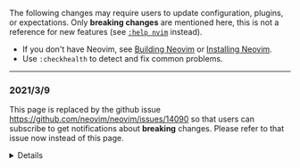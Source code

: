 The following changes may require users to update configuration, plugins, or expectations. Only **breaking changes** are mentioned here, this is not a reference for new features (see [`:help nvim`](http://neovim.io/doc/user/nvim.html) instead). 

- If you don't have Neovim, see [Building Neovim](Building-Neovim) or [Installing Neovim](Installing-Neovim).
- Use `:checkhealth` to detect and fix common problems.

------------

### 2021/3/9

This page is replaced by the github issue https://github.com/neovim/neovim/issues/14090 so that users can subscribe to get notifications about **breaking** changes. Please refer to that issue now instead of this page.

<details>
### 2021/3/9
[#13875](https://github.com/neovim/neovim/pull/13875) was merged which makes it an error to use `vim.fn` to call functions in `vim.api`. For example, before this PR it was possible to call either `vim.fn.nvim_get_current_buf()` or `vim.api.nvim_get_current_buf()` to get the current buffer; now, trying to call `vim.fn.nvim_get_current_buf` results in an error that says to use `vim.api.nvim_get_current_buf` instead. Any plugins that use `vim.fn` to call functions available in `vim.api` will therefore not work until updated to use `vim.api`.


### 2021/3/4
We have closed the github discussions in favour of our new forum https://neovim.discourse.group/. Please use that now. If there is some content from the github discussions you would like salvaged, contact us on gitter and we can restore it temporarily.

### 2021/3/3

Neovim has a change in undofile format compared to older versions ( [#13973](https://github.com/neovim/neovim/pull/13973/) ). New versions of neovim will not read undofiles written by nvim before this PR (there will be an error message about incompatible version). Nvim 0.4 (or a master up to bda12927be84f0e0e05e885f9acb40a7ac2c5524 ) can be used to recover older undofiles, so if you worried about unsaved changes lurking around in undofiles it would make sense to keep such version around somewhere to recover them.

This is a necessary change to keep tree-sitter and plugins dependent on byte-level buffer change events fully working with undo states from a undofile. If there is a clear demand we might implement reading of the old format. Such recovered buffers will not be be fully functional with plugins relying on buffer updates or tree-sitter, however.

### 2021/1/3

`:LspInstall` and `:LspInstallInfo` have been removed in `lspconfig` (in https://github.com/neovim/nvim-lspconfig/pull/498 as a follow up of https://github.com/neovim/nvim-lspconfig/issues/334). Refer to the server documentation to install them manually. Some servers may require `cmd` to be set to point at their previously installed location (elixir, sumneko, omnisharp).

[#13739](https://github.com/neovim/neovim/pull/13739) Logs for both neovim and the language server client have been moved to `$XDG_CACHE_DIR/nvim`.

### 2020/11/23

We changed the way tree-sitter parsers are integrated in nvim.
One major change is that the `parser:parse()` method changed to return a tree to a table of trees.
Please expect the tree update callbacks to change soon.

### 2020/11/15

`nvim_lsp` has been renamed to `lspconfig` to make the goal of https://github.com/neovim/nvim-lspconfig/ clearer, i.e., it conveys only LSP server configurations. You should update your lua `require` calls as shown here https://github.com/neovim/nvim-lspconfig/pull/348.

### 2020/11/12

Large updates to `vim.lsp.diagnostic`. See https://github.com/neovim/neovim/pull/12655

### 2020/11/03
We moved tree-sitter as a dependency rather than vendoring the code. Thus there is now a new build dependency : `libtree-sitter`.
At the time of writing, neovim is built against treesitter `0.17.3`. Linux distributions and homebrew (already done) must update their package accordingly.

### 2020/09/24
We changed the behavior of folded lines so that it behaves more like regular lines (taking into account cursorline, as well as the column highlights such as LineNr) in https://github.com/neovim/neovim/pull/12515 . This departs from vim and may cause some issues so please bear with us as we fix them.

### 2020/09/09

PSA: Some larger changes to tree-sitter highlighting is planned to land on master very soon. Expect breakages for a little while. If you have a master working for your needs and want it to keep working, it might make sense to wait for a few days/weeks. But if you _want_ to help with betatesting, please follow along. :] More updates will be posted here and on gitter.im/neovim/neovim regularly.

### 2020/03/03

[#11716](https://github.com/neovim/neovim/pull/11716) `foldcolumn` changed from a number to a string to allow `auto:X` values. Also the limit was changed from 12 to 9.

### 2019/12/23

[#11234](https://github.com/neovim/neovim/pull/11234) `jobstart()` or `system()` fail with error (instead of silently) if the command is not executable. 

### 2019/12/04
[#11135](https://github.com/neovim/neovim/pull/11135)  sets `nostartofline` as a default. The cursor stays in the same column after `gg` or `G` for instance.

### 2019/07/07

Floating windows no longer implicitly disables the number column. Instead use `style='minimal'` argument to `nvim_open_win()` to disable UI features like number column, End-of-buffer lines etc.

### 2019/06/10

[#10123](https://github.com/neovim/neovim/pull/10123) Nvim core requires [libluv](https://github.com/luvit/luv/). This may require building with `-DUSE_BUNDLED_LUV=ON` if you were previously using `-DUSE_BUNDLED_LUV=OFF`. Previously `luv` was only needed for running tests; now `nvim` statically links `libluv` in order to provide the [vim.loop](https://neovim.io/doc/user/if_lua.html#lua-loop) Lua interface.


### 2019/03/31

[#9819](https://github.com/neovim/neovim/pull/9819) `MenuPopupChanged` renamed to `CompleteChanged`.

### 2019/01/20

[#9526](https://github.com/neovim/neovim/pull/9526): Neovim always uses the system allocator, instead of jemalloc. 

### 2018/11/18

The Python package `neovim` was renamed to [`pynvim`](https://github.com/neovim/pynvim).

"Neovim" can mean a lot of things. It can relate to the editor, or the project, or (prior to this change) the Python module, or the Ruby gem, etc. Especially confusing was the fact that the Python side would refer to it as `neovim` whereas the Neovim side referred to it as `python-client`. Now, both sides call it `pynvim` for the greater good.

For the time being, `neovim` acts as a transitional package for the new `pynvim`. Unfortunately, due to limitations in pip, the `neovim` package cannot be safely upgraded with `pip install --upgrade neovim` on all systems.

#### Steps to update "pynvim" (formerly "neovim") Python package:

    python -m pip uninstall neovim pynvim
    python -m pip install pynvim

- After those steps, it is safe to `pip install neovim` again, if any third-party package has it as a formal dependency. Otherwise it shouldn't be necessary.
- `import neovim` is still supported, both in plugins and third-party software using it as a library. If `import neovim` fails, then the upgrade wasn't successful. Follow the instructions above. 

### 2018/09/22

[#9024](https://github.com/neovim/neovim/pull/9024): The meaning of the `--embed` and `--headless` flags changed to facilitate better startup behaviour with external UIs. UI embedders (any user of `nvim_ui_attach`) must start Nvim **without** `--headless`:

    nvim --embed

Embedders _not_ using the UI protocol must use:

    nvim --embed --headless

In the "`--embed` only" case Nvim waits for `nvim_ui_attach` **before continuing startup** (user config, reading buffers) so that UIs can deterministically handle (display) early messages, dialogs, etc.  The client can do other requests before `nvim_ui_attach` (e.g. `nvim_get_api_info` for feature-detection). During this pre-startup phase the user config is of course not available (similar to `--cmd`).

For most UI embedders this improves startup behavior automatically, by supporting startup messages
and swapfile dialogs. For others it is potentially a breaking change, which can be easily avoided by specifying `--headless` (which is _backwards-compatible_ for that use-case).

UIs that need additional initialization after `init.vim` can use this pattern:

- Before `nvim_ui_attach` send a single `nvim_command` request with the command `"autocmd VimEnter * call rpcrequest(1, 'vimenter')"`.
- In the `vimenter` method handler the UI can then safely execute any requests.
- Nvim will only enter normal mode when the handler returns (because `rpcrequest()` is a blocking call).

### 2018/06/10

Changes from [#7679](https://github.com/neovim/neovim/pull/7679):

- Nvim treats a stdin stream as _text_ by default:
  ```
  echo foo | nvim
  ```
  - To get the old behavior, pass stdin to `-s`:
    ```
    echo foo | nvim -s -
    ```
- **Windows only:** `nvim *.txt` (glob/wildcard expression) is [treated literally](https://github.com/neovim/neovim/pull/7679/commits/1f300e08b8c0c35b2f3d79506ae9817cd8591624). Use the `:next` (`:n`) command instead:
  ```
  nvim +"n *.txt"
  ```

### 2018/02/23
Default fillchars for 'vert' and 'sep' changed from respectively `|` and `-` to `│` and `·` when the `ambiwidth` setting is different from `double`, else old defaults apply. [#8035](https://github.com/neovim/neovim/pull/8035)

### 2017/11/18

VimL (Vimscript) compatibility: `count` is no longer an alias to `v:count`.
This helps avoid mistakes in scripts. [#7407](https://github.com/neovim/neovim/pull/7407)

### 2017/08/21

`:terminal` now starts in normal mode ([#6808](https://github.com/neovim/neovim/pull/6808)), like any other buffer, instead of terminal mode.  This avoids the cursor getting "trapped" when a terminal is started.

### 2017/05/15

The `highlight` option is now read-only ([#6737](https://github.com/neovim/neovim/pull/6737)), so that the built-in highlight groups (and their behaviors) are predictable and can be used as keys for features like `winhighlight`. 

### 2017/04/03

Default 'mouse' setting changed from `mouse=a` to `mouse=` (empty). This will change again in the future after `mouse=a` is improved. To continue using mouse, add this to your init.vim:

    set mouse=a

### 2017/04/02

Support for `$NVIM_TUI_ENABLE_CURSOR_SHAPE` was removed. Use the `guicursor` option to control cursor styling. See [FAQ](https://github.com/neovim/neovim/wiki/FAQ#how-can-i-change-the-cursor-shape-in-the-terminal). 

- To **disable** cursor style changes, set `guicursor` to empty:
  ```
  :set guicursor=
  ```
- **Note:** `guicursor` is enabled by _default_ only if Nvim is certain it won't cause problems on your terminal. If you know that cursor shaping works on your terminal, set `guicursor` in your init.vim:
  ```
  :set guicursor=n-v-c:block-Cursor/lCursor-blinkon0,i-ci:ver25-Cursor/lCursor,r-cr:hor20-Cursor/lCursor
  ```

### 2016/12/12

[#5529][5529] merged Vim's support for "partial functions" which made Nvim more strict about when the implicit `self` variable is available.  Functions that reference `self` (which is common with job callbacks) must either be declared as `dict` functions:

```vim
function! s:on_stdout(id, data, event) dict abort
```

or as part of the job options dictionary:

```vim
let s:opts = { ... }
function! s:opts.on_stdout(id, data, event) abort
```

Job callbacks also must have at least 3 parameters now. See https://github.com/neovim/neovim/issues/5763#issuecomment-266722407


### 2016/11/05

`'encoding'` cannot be changed to a value other than "utf-8", even during initialization. [#2905](https://github.com/neovim/neovim/pull/2905)

(Background: [#2929][2929] restricted `'encoding'` to be modifiable only during initialization. One year later, we've found no problems with UTF-8 as the internal encoding, and are now making this mandatory. This only affects the internals of Nvim, it doesn't affect file encodings or plugins.)


### 2016/02/14

`:filetype plugin indent on` and `:syntax on` are now executed by default [after your vimrc](https://github.com/neovim/neovim/blob/4bfac00aa389487c4f11d34e7a3e96e4a1116800/runtime/doc/starting.txt#L431-L444). 

* If your vimrc calls `:filetype`, Neovim will _not_ change your preference. 
* If your vimrc calls `:filetype off` or `:syntax off`, that will be respected.
* If `filetype plugin indent on` and/or `syntax on` is in your vimrc, you can delete those lines.

See `:help startup` for complete details.

### 2015/10/17

The [`'viminfo'`][viminfo] option is now an alias for [`'shada'`][shada]. [`'viminfo'`][viminfo] can no longer include `n` and it can no longer be shared with Vim.

See [#3469][3469] for more information.

[3469]: https://github.com/neovim/neovim/issues/3469
[viminfo]: http://neovim.io/doc/user/options.html#%27viminfo%27
[shada]: http://neovim.io/doc/user/options.html#%27shada%27

### 2015/07/26

The behavior of the [`mkdir()`][mkdir] function has changed:

1. Assuming /tmp/foo does not exist and /tmp can be written to,
   `mkdir('/tmp/foo/bar', 'p', 0700)` will create both /tmp/foo and /tmp/foo/bar
   with the octal permissions 0700.
   Vim's mkdir() will create /tmp/foo with 0755.
2. If you try to create an existing directory with `'p'`, such as with `mkdir('/', 'p'))`, mkdir() will silently fail. In Vim this was an error.
3. Upon failure, mkdir() related error messages now include strerror() text.

See [#3041][3041] for more information.

[mkdir]: http://neovim.io/doc/user/eval.html#mkdir%28%29
[3041]: https://github.com/neovim/neovim/pull/3041


[5529]: https://github.com/neovim/neovim/pull/5529
</details>